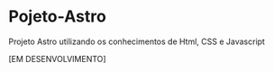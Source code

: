 # Pojeto-Astro

Projeto Astro utilizando os conhecimentos de Html, CSS e Javascript

[EM DESENVOLVIMENTO]
